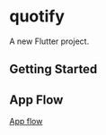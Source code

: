 # quotify

A new Flutter project.

## Getting Started


## App Flow

<a href='>https://www.figma.com/file/vuwygqnDEqXnI0pPcAROS3/quotify-dipu?type=whiteboard&node-id=0-1'>App flow</a>
